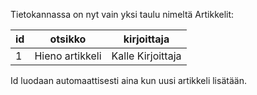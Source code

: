 Tietokannassa on nyt vain yksi taulu nimeltä Artikkelit: 

**id** | **otsikko** | **kirjoittaja**
-------|-------------|----------------
1 | Hieno artikkeli | Kalle Kirjoittaja

Id luodaan automaattisesti aina kun uusi artikkeli lisätään.


